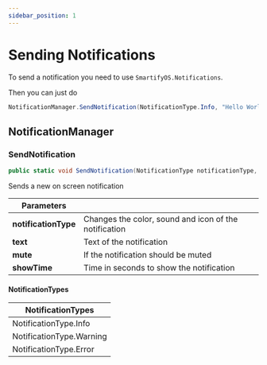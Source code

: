 ```yaml
---
sidebar_position: 1
---
```


# Sending Notifications
To send a notification you need to use `SmartifyOS.Notifications`.

Then you can just do
```cs
NotificationManager.SendNotification(NotificationType.Info, "Hello World!");
```

## NotificationManager

### SendNotification

```cs
public static void SendNotification(NotificationType notificationType, string text, bool mute = false, float showTime = 5f)
```
Sends a new on screen notification

| Parameters           |                                                       |
| -------------------- | ----------------------------------------------------- |
| **notificationType** | Changes the color, sound and icon of the notification |
| **text**             | Text of the notification                              |
| **mute**             | If the notification should be muted                   |
| **showTime**         | Time in seconds to show the notification              |

#### NotificationTypes
| NotificationTypes        |
| ------------------------ |
| NotificationType.Info    |
| NotificationType.Warning |
| NotificationType.Error   |